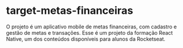 # target-metas-financeiras
O projeto é um aplicativo mobile de metas financeiras, com cadastro e gestão de metas e transações.  Esse é um projeto da formação React Native, um dos conteúdos disponíveis para alunos da Rocketseat.
